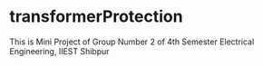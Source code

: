 # transformerProtection
This is Mini Project of Group Number 2 of 4th Semester Electrical Engineering, IIEST Shibpur
